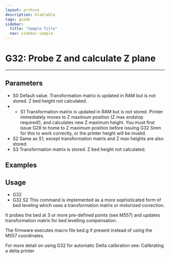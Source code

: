 ```yaml
---
layout: archive
description: blablabla
tags: gcode
sidebar:
  title: "Sample Title"
  nav: sidebar-sample
---
```


# G32: Probe Z and calculate Z plane #
***

## Parameters ##

+ S0 Default value. Transformation matrix is updated in RAM but is not stored. Z bed height not calculated.
+ + S1 Transformation matrix is updated in RAM but is not stored. Printer immediately moves to Z maximum position (Z max endstop required!), and calculates new Z maximum height. You must first issue G28 to home to Z maximum position before issuing G32 Snnn for this to work correctly, or the printer height will be invalid.
+ S2 Same as S1, except transformation matrix and Z max heights are also stored.
+ S3 Transformation matrix is stored. Z bed height not calculated.

## Examples ##

## Usage ##

+ G32
+ G32 S2
This command is implemented as a more sophisticated form of bed leveling which uses a transformation matrix or motorized correction.

It probes the bed at 3 or more pre-defined points (see M557) and updates transformation matrix for bed levelling compensation.

The firmware executes macro file bed.g if present instead of using the M557 coordinates.

For more detail on using G32 for automatic Delta calibration see: Calibrating a delta printer

